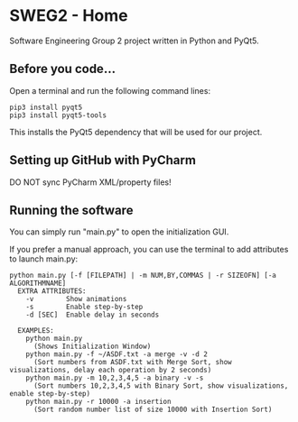# SWEG2 - Home
Software Engineering Group 2 project written in Python and PyQt5.

## Before you code...
Open a terminal and run the following command lines:
```
pip3 install pyqt5
pip3 install pyqt5-tools
```
This installs the PyQt5 dependency that will be used for our project.

## Setting up GitHub with PyCharm
DO NOT sync PyCharm XML/property files!

## Running the software
You can simply run "main.py" to open the initialization GUI.

If you prefer a manual approach, you can use the terminal to add attributes to launch main.py:
```
python main.py [-f [FILEPATH] | -m NUM,BY,COMMAS | -r SIZEOFN] [-a ALGORITHMNAME]
  EXTRA ATTRIBUTES:
    -v        Show animations
    -s        Enable step-by-step
    -d [SEC]  Enable delay in seconds

  EXAMPLES:
    python main.py
      (Shows Initialization Window)
    python main.py -f ~/ASDF.txt -a merge -v -d 2
      (Sort numbers from ASDF.txt with Merge Sort, show visualizations, delay each operation by 2 seconds)
    python main.py -m 10,2,3,4,5 -a binary -v -s
      (Sort numbers 10,2,3,4,5 with Binary Sort, show visualizations, enable step-by-step)
    python main.py -r 10000 -a insertion
      (Sort random number list of size 10000 with Insertion Sort)
```
